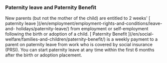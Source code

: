 ###  Paternity leave and Paternity Benefit

New parents (but not the mother of the child) are entitled to 2 weeks' [
paternity leave ](/en/employment/employment-rights-and-conditions/leave-and-
holidays/paternity-leave/) from employment or self-employment following the
birth or adoption of a child. [ Paternity Benefit ](/en/social-
welfare/families-and-children/paternity-benefit/) is a weekly payment to a
parent on paternity leave from work who is covered by social insurance (PRSI).
You can start paternity leave at any time within the first 6 months after the
birth or adoption placement.

